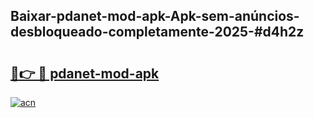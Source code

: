 ## Baixar-pdanet-mod-apk-Apk-sem-anúncios-desbloqueado-completamente-2025-#d4h2z

# <h2><a href="https://ainizakaria.my?title=pdanet-mod-apk&ref=20M">🔗👉 🔴 pdanet-mod-apk</a></h2>

[![acn](https://github.com/user-attachments/assets/0f9c940e-d8b0-45ae-aac7-cd30a18b3e1c)](https://ainizakaria.my?title=pdanet-mod-apk&ref=20M)

